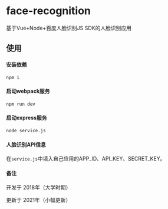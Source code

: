 # face-recognition
基于Vue+Node+百度人脸识别JS SDK的人脸识别应用

## 使用

#### 安装依赖

```
npm i
```

#### 启动webpack服务

```
npm run dev
```

#### 启动express服务

```
node service.js
```

#### 人脸识别API信息

在` service.js `中填入自己应用的APP_ID、API_KEY、SECRET_KEY。

#### 备注

开发于 2018年（大学时期）

更新于 2021年（小幅更新）
